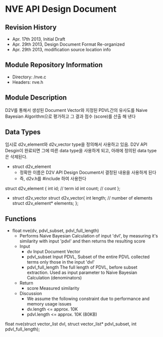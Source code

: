 NVE API Design Document
=======================

Revision History
----------------
- Apr. 17th 2013, Initial Draft
- Apr. 29th 2013, Design Document Format Re-organized
- Apr. 29th 2013, modification source location info


Module Repository Information
-----------------------------
- Directory: <src>/nve.c
- Headers: nve.h


Module Description
------------------
D2V를 통해서 생성된 Document Vector와 지정된 PDVL간의 유사도를 Naive Bayesian Algorithm으로 평가하고 그 결과 점수 (score)를 산출 해 낸다

Data Types
----------
임시로 d2v_element와 d2v_vector type을 정의해서 사용하고 있음. D2V API Desgin이 완료되면 그에 따른 data type을 사용하게 되고, 아래에 정의된 data type은 삭제된다.

- struct d2v_element
    - 정확한 이름은 D2V API Design Document서 결정된 내용을 사용하게 된다
    - 즉, d2v.h를 #include 하여 사용한다

struct d2v_element {
	int id;          // term id
	int count;       // count
};

- struct d2v_vector
struct d2v_vector{
	int length;      // number of elements
	struct d2v_element* elements;
};

Functions
---------

- float nve(dv, pdvl_subset, pdvl_full_length)
    - Performs Naive Bayesian Calculation of input 'dvl', by measuring it's similarity with input 'pdvl' and then returns the resulting score 
    - Input
        - dv Input Document Vector
        - pdvl_subset Input PDVL, Subset of the entire PDVL collected terms only those in the input 'dvl'
        - pdvl_full_length The full length of PDVL, before subset extraction. Used as input parameter to Naive Bayesian Calculation (denominators) 
    - Return
        - score Measured similarity
    - Discussion
        - We assume the following constraint due to performance and memory usage issues 
        - dv.length <= approx. 10K 
        - pdvl.length <= approx. 10K (80KB) 

float nve(struct vector_list dvl, struct vector_list* pdvl_subset, int pdvl_full_length);
